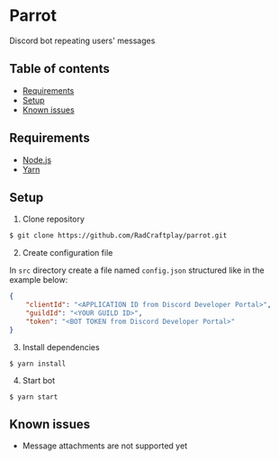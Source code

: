 # Parrot
Discord bot repeating users' messages

## Table of contents
- [Requirements](#requirements)
- [Setup](#requirements)
- [Known issues](#known-issues)

## Requirements

- [Node.js](https://nodejs.org/)
- [Yarn](https://yarnpkg.com/getting-started/install)

## Setup

1. Clone repository
```bash
$ git clone https://github.com/RadCraftplay/parrot.git
```

2. Create configuration file

In ```src``` directory create a file named ```config.json``` structured like in the example below:
```json
{
	"clientId": "<APPLICATION ID from Discord Developer Portal>",
	"guildId": "<YOUR GUILD ID>",
	"token": "<BOT TOKEN from Discord Developer Portal>"
}
```

3. Install dependencies
```
$ yarn install
```

4. Start bot
```
$ yarn start
```

## Known issues

- Message attachments are not supported yet
